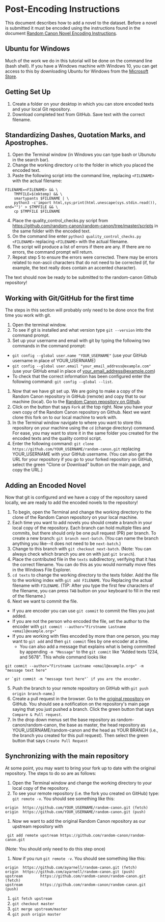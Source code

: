 # Post-Encoding Instructions
This document describes how to add a novel to the dataset. Before a novel is submitted it must be encoded using the instructions found in the document [Random Canon Novel Encoding Instructions](novel-encoding-instructions.md).

## Ubuntu for Windows
Much of the work we do in this tutorial will be done on the command line (bash shell). If you have a Windows machine with Windows 10, you can get access to this by downloading Ubuntu for Windows from the [Microsoft Store]("https://www.microsoft.com/en-us/p/ubuntu/9nblggh4msv6?activetab=pivot:regionofsystemrequirementstab").

## Getting Set Up
1. Create a folder on your desktop in which you can store encoded texts and your local Git repository.
1. Download completed text from GitHub. Save text with the correct filename.

## Standardizing  Dashes, Quotation Marks, and Apostrophes.
1. Open the Terminal window (in Windows you can type bash or Ubunutu in the search bar).
1. Change the working directory `cd` to the folder in which you placed the encoded text.
1. Paste the following script into the command line, replacing `<FILENAME>` with the actual filename:
```
FILENAME=<FILENAME> && \
    TMPFILE=$(mktemp) && \
    smartypants $FILENAME | \
    python3 -c'import html,sys;print(html.unescape(sys.stdin.read()), end="")' > $TMPFILE && \
    cp $TMPFILE $FILENAME
```
4. Place the quality_control_checks.py script from https://github.com/random-canon/random-canon/tree/master/scripts in the same folder with the encoded text.
5. On the command line enter `python3 quality_control_checks.py <FILENAME>` replacing `<FILENAME>` with the actual filename.
6. The script will produce a list of errors if there are any. If there are no errors, the command prompt will return.
7. Repeat step 5 to ensure the errors were corrected. There may be errors related to non-ascii characters that do not need to be corrected (if, for example, the text really does contain an accented character).

The text should now be ready to be submitted to the random-canon Github repository!

## Working with Git/GitHub for the first time
The steps in this section will probably only need to be done once the first time you work with git.

1. Open the terminal window.
1. To see if git is installed and what version type `git --version` into the command prompt.
1. Set up your username and email with git by typing the following two commands in the command prompt:
  - `git config --global user.name "YOUR_USERNAME"` (use your GitHub username in place of YOUR_USERNAME)
  - `git config --global user.email "your_email_address@example.com"` (use your GitHub email in place of your_email_address@example.com)
  - To check that the correct information has been configured enter the following command: `git config --global --list`.
1. Now that we have git set up. We are going to make a copy of the Random Canon repository in GitHub (remote) and copy that to our machine (local). Go to the [Random Canon repository on Github](https://github.com/random-canon/random-canon).
1. Click  on the button that says `Fork` at the top right. Now you have your own copy of the Random Canon repository on Github. Next we want clone this fork on to our local machine to work with.
1. In the Terminal window navigate to where you want to store this repository on your machine using the `cd` (change directory) command. For ease, you may want to store it in the same folder you created for the encoded texts and the quality control script.
1. Enter the following command:
 `git clone https://github.com/YOUR_USERNAME/random-canon.git` replacing YOUR_USERNAME with your GitHub username. (You can also get the URL for your repository if you go to your forked repository on GitHub, select the green "Clone or Download" button on the main page, and copy the URL.)

## Adding an Encoded Novel
Now that git is configured and we have a copy of the repository saved locally, we are ready to add the encoded novels to the repository!

1. To begin, open the Terminal and change the working directory to the clone of the Random Canon repository on your local machine.
1. 	Each time you want to add novels you should create a branch in your local copy of the repository. Each branch can hold multiple files and commits, but there should only be one pull request (PR) per branch. To create a new branch: ``git branch next-batch``. (You can name the branch anything you like--it does not need to be ``next-batch``.)
1.	Change to this branch with ``git checkout next-batch``.  (Note: You can always check which branch you are on with just `git branch`).
1.	Place the contributed file in the ``texts`` subdirectory, verifying that it has the correct filename. You can do this as you would normally move files in the Windows File Explorer.
1.	`cd texts` to change the working directory to the texts folder. Add the file to the working index with ``git add FILENAME``. You Replacing the actual filename with `FILENAME`. (TIP: After you type the first few characters of the filename, you can press `TAB` button on your keyboard to fill in the rest of the filename.)
1.	Next we want to commit the file.
  - If you are encoder you can use ``git commit`` to commit the files you just added.
  - If you are not the person who encoded the file, set the author to the encoder with
  `git commit --author="Firstname Lastname <email@example.org>"`
  - If you are working with files encoded by more than one person, you may want to `git add` and then `git commit` files by one encoder at a time.
    - You can also add a message that explains what is being committed by appending `-m "Message"` to the `git commit` like "Added texts 1234, and 5678". This whole command looks like
  ```
  git commit --author="Firstname Lastname <email@example.org>" -m "message text here"
  ```
    or `git commit -m "message text here"` if you are the encoder.
5.	Push the branch to your remote repository on GitHub with  ``git push origin branch-name``.)
6.	Create a pull request in the browser. Go to the [original repository](https://github.com/random-canon/random-canon) on GitHub. You should see a notification on the repository's main page saying that you just pushed a branch. Click the green button that says `Compare & Pull request`.
7. In the drop down menus set the base repository as random-canon/random-canon, the base as master, the head repository as YOUR_USERNAME/random-canon and the head as YOUR BRANCH (i.e., the branch you created for this pull request). Then select the green button that says `Create Pull Request`

## Synchronizing with the main repository

At some point, you may want to bring your fork up to date with the original repository. The steps to do so are as follows:

1. Open the Terminal window and change the working directory to your local copy of the repository.
1. To see your remote repository (i.e. the fork you created on GitHub) type: `git remote -v`. You should see something like this:
```
origin  https://github.com/YOUR_USERNAME/random-canon.git (fetch)
origin  https://github.com/YOUR_USERNAME/random-canon.git (push)
```
1. Now we want to add the original Random Canon repository as our upstream repository with
```
 git add remote upstream https://github.com/random-canon/random-canon.git
 ```

 (Note: You should only need to do this step once)
1. Now if you run `git remote -v`. You should see something like this:
```
origin  https://github.com/ayarnell/random-canon.git (fetch)
origin  https://github.com/ayarnell/random-canon.git (push)
upstream        https://github.com/random-canon/random-canon.git (fetch)
upstream        https://github.com/random-canon/random-canon.git (push)
```
1. `git fetch upstream`
1. `git checkout master`
1. `git merge upstream/master`
1. `git push origin master`
